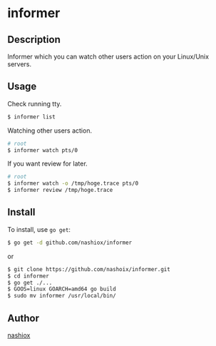 informer
====

## Description
Informer which you can watch other users action on your Linux/Unix servers.

## Usage
Check running tty.

```bash
$ informer list
```

Watching other users action.

```bash
# root
$ informer watch pts/0
```

If you want review for later.

```bash
# root
$ informer watch -o /tmp/hoge.trace pts/0
$ informer review /tmp/hoge.trace
```

## Install

To install, use `go get`:

```bash
$ go get -d github.com/nashiox/informer
```

or

```bash
$ git clone https://github.com/nashoix/informer.git
$ cd informer
$ go get ./...
$ GOOS=linux GOARCH=amd64 go build
$ sudo mv informer /usr/local/bin/
```

## Author

[nashiox](https://github.com/nashiox)
